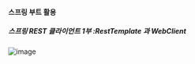 #### 스프링 부트 활용
##### 스프링 REST 클라이언트 1부 :RestTemplate 과 WebClient

![image](https://user-images.githubusercontent.com/40969203/110793556-18681600-82b8-11eb-89e5-ded83e4a405b.png)
